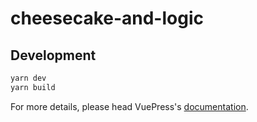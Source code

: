 # cheesecake-and-logic

> 

## Development

```bash
yarn dev
yarn build
```

For more details, please head VuePress's [documentation](https://v1.vuepress.vuejs.org/).

